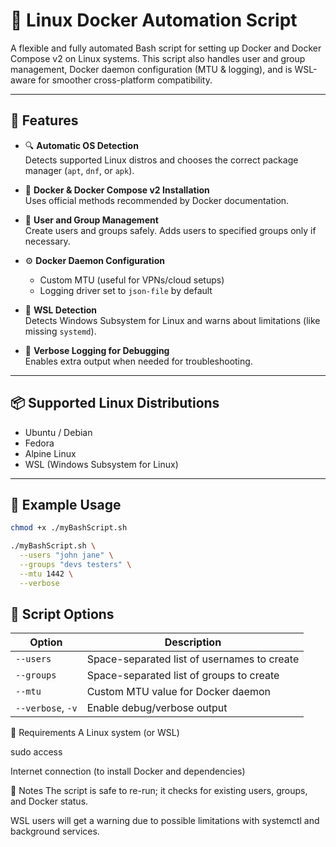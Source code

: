 # 🚀 Linux Docker Automation Script

A flexible and fully automated Bash script for setting up Docker and Docker Compose v2 on Linux systems. This script also handles user and group management, Docker daemon configuration (MTU & logging), and is WSL-aware for smoother cross-platform compatibility.

---

## 🎯 Features

- 🔍 **Automatic OS Detection**  
  Detects supported Linux distros and chooses the correct package manager (`apt`, `dnf`, or `apk`).

- 🐳 **Docker & Docker Compose v2 Installation**  
  Uses official methods recommended by Docker documentation.

- 👤 **User and Group Management**  
  Create users and groups safely. Adds users to specified groups only if necessary.

- ⚙️ **Docker Daemon Configuration**  
  - Custom MTU (useful for VPNs/cloud setups)  
  - Logging driver set to `json-file` by default

- 🧠 **WSL Detection**  
  Detects Windows Subsystem for Linux and warns about limitations (like missing `systemd`).

- 📢 **Verbose Logging for Debugging**  
  Enables extra output when needed for troubleshooting.

---

## 📦 Supported Linux Distributions

- Ubuntu / Debian
- Fedora
- Alpine Linux
- WSL (Windows Subsystem for Linux)

---

## 🧪 Example Usage

```bash
chmod +x ./myBashScript.sh

./myBashScript.sh \
  --users "john jane" \
  --groups "devs testers" \
  --mtu 1442 \
  --verbose
```

## 🧰 Script Options

| Option        | Description                                 |
|---------------|---------------------------------------------|
| `--users`     | Space-separated list of usernames to create |
| `--groups`    | Space-separated list of groups to create    |
| `--mtu`       | Custom MTU value for Docker daemon          |
| `--verbose`, `-v` | Enable debug/verbose output             |


🛑 Requirements
A Linux system (or WSL)

sudo access

Internet connection (to install Docker and dependencies)

📌 Notes
The script is safe to re-run; it checks for existing users, groups, and Docker status.

WSL users will get a warning due to possible limitations with systemctl and background services.

